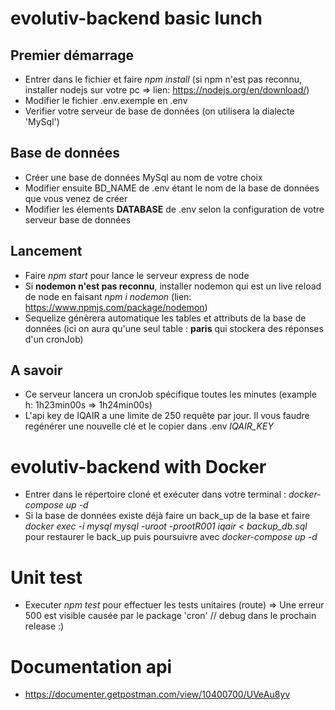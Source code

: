 # evolutiv-backend basic lunch

## Premier démarrage
- Entrer dans le fichier et faire *npm install* (si npm n'est pas reconnu, installer nodejs sur votre pc => lien: https://nodejs.org/en/download/)
- Modifier le fichier .env.exemple en .env
- Verifier votre serveur de base de données (on utilisera la dialecte 'MySql')

## Base de données
- Créer une base de données MySql au nom de votre choix
- Modifier ensuite BD_NAME de .env étant le nom de la base de données que vous venez de créer
- Modifier les élements **DATABASE** de .env selon la configuration de votre serveur base de données

## Lancement
- Faire *npm start* pour lance le serveur express de node
- Si **nodemon n'est pas reconnu**, installer nodemon qui est un live reload de node en faisant *npm i nodemon* (lien: https://www.npmjs.com/package/nodemon)
- Sequelize génèrera automatique les tables et attributs de la base de données (ici on aura qu'une seul table : **paris** qui stockera des réponses d'un cronJob)

## A savoir
- Ce serveur lancera un cronJob spécifique toutes les minutes (example h: 1h23min00s => 1h24min00s)
- L'api key de IQAIR a une limite de 250 requête par jour. Il vous faudre regénérer une nouvelle clé et le copier dans .env *IQAIR_KEY*

# evolutiv-backend with Docker
- Entrer dans le répertoire cloné et exécuter dans votre terminal : *docker-compose up -d*
- Si la base de données existe déjà faire un back_up de la base et faire *docker exec -i mysql mysql  -uroot -prootR001 iqair < backup_db.sql* pour restaurer le back_up puis poursuivre avec *docker-compose up -d*
# Unit test
- Executer *npm test* pour effectuer les tests unitaires (route)
=> Une erreur 500 est visible causée par le package 'cron' // debug dans le prochain release :) 

# Documentation api
- https://documenter.getpostman.com/view/10400700/UVeAu8yv
